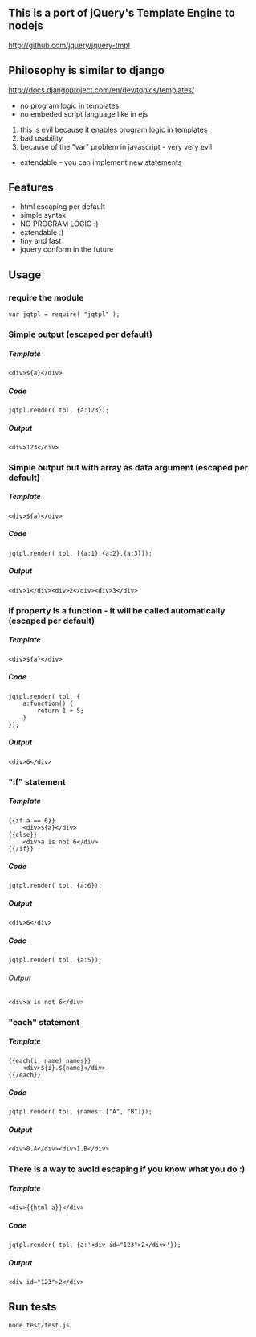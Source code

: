 ## This is a port of jQuery's Template Engine to nodejs

http://github.com/jquery/jquery-tmpl

## Philosophy is similar to django

http://docs.djangoproject.com/en/dev/topics/templates/

 * no program logic in templates
 * no embeded script language like in ejs
  1. this is evil because it enables program logic in templates
  2. bad usability
  3. because of the "var" problem in javascript - very very evil
 * extendable - you can implement new statements
  
## Features
 * html escaping per default
 * simple syntax
 * NO PROGRAM LOGIC :)
 * extendable :)
 * tiny and fast
 * jquery conform in the future

## Usage

### require the module
    var jqtpl = require( "jqtpl" );

### Simple output (escaped per default)

##### Template
    <div>${a}</div>
##### Code
    jqtpl.render( tpl, {a:123});
##### Output
    <div>123</div>

### Simple output but with array as data argument (escaped per default)

##### Template   
    <div>${a}</div>
##### Code
    jqtpl.render( tpl, [{a:1},{a:2},{a:3}]);
##### Output
    <div>1</div><div>2</div><div>3</div>
         
### If property is a function - it will be called automatically    (escaped per default)      

##### Template
    <div>${a}</div>
##### Code
    jqtpl.render( tpl, {
        a:function() {
            return 1 + 5;
        }
    });
##### Output
    <div>6</div>
    
### "if" statement

##### Template
    {{if a == 6}}
        <div>${a}</div>
    {{else}}
        <div>a is not 6</div>    
    {{/if}}
##### Code
    jqtpl.render( tpl, {a:6});
##### Output
    <div>6</div>

##### Code
    jqtpl.render( tpl, {a:5});
###### Output
    <div>a is not 6</div>
    
### "each" statement

##### Template
    {{each(i, name) names}}
        <div>${i}.${name}</div>
    {{/each}}        
##### Code
    jqtpl.render( tpl, {names: ["A", "B"]});
##### Output
    <div>0.A</div><div>1.B</div>
    
### There is a way to avoid escaping if you know what you do :)

##### Template
    <div>{{html a}}</div>
##### Code
    jqtpl.render( tpl, {a:'<div id="123">2</div>'});
##### Output
    <div id="123">2</div>    

## Run tests
    node test/test.js
     